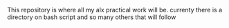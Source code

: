 This repository is where all my alx practical work will be. currenty there is a directory on bash script and so many others that will follow
